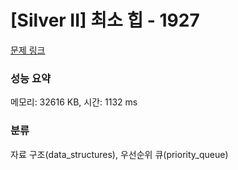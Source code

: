 # [Silver II] 최소 힙 - 1927 

[문제 링크](https://www.acmicpc.net/problem/1927) 

### 성능 요약

메모리: 32616 KB, 시간: 1132 ms

### 분류

자료 구조(data_structures), 우선순위 큐(priority_queue)

